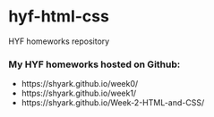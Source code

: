 # hyf-html-css
HYF homeworks repository

<h3>My HYF homeworks hosted on Github:</h3>
<ul>
  <li>
     https://shyark.github.io/week0/
  </li>
   <li>
     https://shyark.github.io/week1/
  </li>
     <li>
      https://shyark.github.io/Week-2-HTML-and-CSS/
  </li>
</ul>
